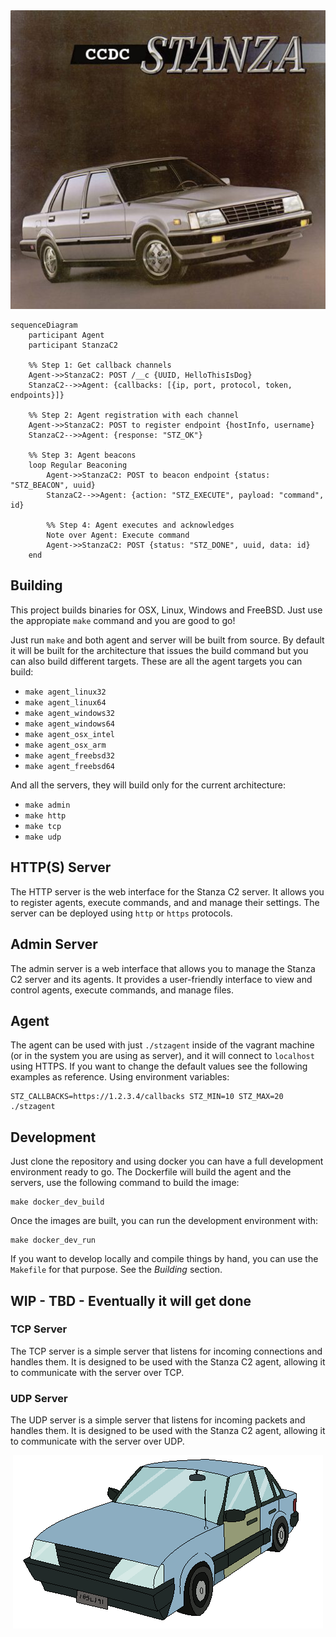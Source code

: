 <div align="center"><img src="stanza.jpg" /></div>

```mermaid
sequenceDiagram
    participant Agent
    participant StanzaC2

    %% Step 1: Get callback channels
    Agent->>StanzaC2: POST /__c {UUID, HelloThisIsDog}
    StanzaC2-->>Agent: {callbacks: [{ip, port, protocol, token, endpoints}]}

    %% Step 2: Agent registration with each channel
    Agent->>StanzaC2: POST to register endpoint {hostInfo, username}
    StanzaC2-->>Agent: {response: "STZ_OK"}

    %% Step 3: Agent beacons
    loop Regular Beaconing
        Agent->>StanzaC2: POST to beacon endpoint {status: "STZ_BEACON", uuid}
        StanzaC2-->>Agent: {action: "STZ_EXECUTE", payload: "command", id}

        %% Step 4: Agent executes and acknowledges
        Note over Agent: Execute command
        Agent->>StanzaC2: POST {status: "STZ_DONE", uuid, data: id}
    end
```

## Building

This project builds binaries for OSX, Linux, Windows and FreeBSD. Just use the appropiate ``make`` command and you are good to go!

Just run ``make`` and both agent and server will be built from source. By default it will be built for the architecture that issues the build command but you can also build different targets.
These are all the agent targets you can build:

* ``make agent_linux32``
* ``make agent_linux64``
* ``make agent_windows32``
* ``make agent_windows64``
* ``make agent_osx_intel``
* ``make agent_osx_arm``
* ``make agent_freebsd32``
* ``make agent_freebsd64``

And all the servers, they will build only for the current architecture:

* ``make admin``
* ``make http``
* ``make tcp``
* ``make udp``

## HTTP(S) Server

The HTTP server is the web interface for the Stanza C2 server. It allows you to register agents, execute commands, and and manage their settings. The server can be deployed using `http` or `https` protocols.

## Admin Server

The admin server is a web interface that allows you to manage the Stanza C2 server and its agents. It provides a user-friendly interface to view and control agents, execute commands, and manage files.

## Agent

The agent can be used with just ``./stzagent`` inside of the vagrant machine (or in the system you are using as server), and it will connect to ``localhost`` using HTTPS. If you want to change the default values see the following examples as reference. Using environment variables:

```shell
STZ_CALLBACKS=https://1.2.3.4/callbacks STZ_MIN=10 STZ_MAX=20 ./stzagent
```

## Development

Just clone the repository and using docker you can have a full development environment ready to go. The Dockerfile will build the agent and the servers, use the following command to build the image:

```shell
make docker_dev_build
```

Once the images are built, you can run the development environment with:

```shell
make docker_dev_run
```

If you want to develop locally and compile things by hand, you can use the ``Makefile`` for that purpose. See the *Building* section.

## WIP - TBD - Eventually it will get done

### TCP Server

The TCP server is a simple server that listens for incoming connections and handles them. It is designed to be used with the Stanza C2 agent, allowing it to communicate with the server over TCP.

### UDP Server

The UDP server is a simple server that listens for incoming packets and handles them. It is designed to be used with the Stanza C2 agent, allowing it to communicate with the server over UDP.


<div align="center"><img src="stanza.png" /></div>
